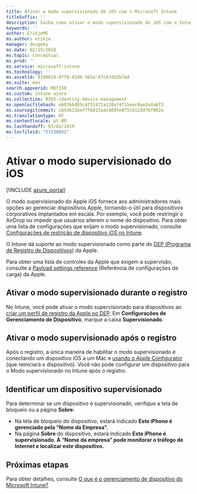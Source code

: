 ```yaml
---
title: Ativar o modo supervisionado do iOS com o Microsoft Intune
titleSuffix: ''
description: Saiba como ativar o modo supervisionado do iOS com o Intune.
keywords: ''
author: ErikjeMS
ms.author: erikje
manager: dougeby
ms.date: 02/15/2018
ms.topic: conceptual
ms.prod: ''
ms.service: microsoft-intune
ms.technology: ''
ms.assetid: 8190814-07f0-42d8-9b3a-87c67dd2b7ed
ms.suite: ems
search.appverid: MET150
ms.custom: intune-azure
ms.collection: M365-identity-device-management
ms.openlocfilehash: eb03bbdb5c4f52472a110af4f15eec0aeba4a6f3
ms.sourcegitcommit: cb93613bef7f6015a4c4095e875cb12dd76f002e
ms.translationtype: HT
ms.contentlocale: pt-BR
ms.lasthandoff: 03/02/2019
ms.locfileid: "57238652"
---
```

# <a name="turn-on-ios-supervised-mode"></a>Ativar o modo supervisionado do iOS


[!INCLUDE [azure_portal](./includes/azure_portal.md)]

O modo supervisionado do Apple iOS fornece aos administradores mais opções ao gerenciar dispositivos Apple, tornando-o útil para dispositivos corporativos implantados em escala. Por exemplo, você pode restringir o AirDrop ou impedir que usuários alterem o nome do dispositivo. Para obter uma lista de configurações que exijam o modo supervisionado, consulte [Configurações de restrição de dispositivo iOS no Intune](device-restrictions-ios.md).

O Intune dá suporte ao modo supervisionado como parte do [DEP (Programa de Registro de Dispositivos)](device-enrollment-program-enroll-ios.md) da Apple.

Para obter uma lista de controles da Apple que exigem a supervisão, consulte a [Payload settings reference](http://help.apple.com/configurator/mac/2.4/#/cad5370d089) (Referência de configurações de carga) da Apple.

## <a name="turn-on-supervised-mode-during-enrollment"></a>Ativar o modo supervisionado durante o registro

No Intune, você pode ativar o modo supervisionado para dispositivos ao [criar um perfil de registro da Apple no DEP](https://docs.microsoft.com/intune/device-enrollment-program-enroll-ios#create-an-apple-enrollment-profile). Em **Configurações de Gerenciamento de Dispositivo**, marque a caixa **Supervisionado**.

## <a name="turn-on-supervised-mode-after-enrollment"></a>Ativar o modo supervisionado após o registro

Após o registro, a única maneira de habilitar o modo supervisionado é conectando um dispositivo iOS a um Mac e [usando o Apple Configurator](apple-configurator-enroll-ios.md) (que reiniciará o dispositivo). Você não pode configurar um dispositivo para o Modo supervisionado no Intune após o registro.

## <a name="identify-a-supervised-device"></a>Identificar um dispositivo supervisionado

Para determinar se um dispositivo é supervisionado, verifique a tela de bloqueio ou a página **Sobre**:
- Na tela de bloqueio do dispositivo, estará indicado **Este iPhone é gerenciado pela “Nome da Empresa”.**
- Na página **Sobre** do dispositivo, estará indicado **Este iPhone é supervisionado. A “Nome da empresa” pode monitorar o tráfego de Internet e localizar este dispositivo.**

## <a name="next-steps"></a>Próximas etapas

Para obter detalhes, consulte [O que é o gerenciamento de dispositivo do Microsoft Intune?](device-management.md)
